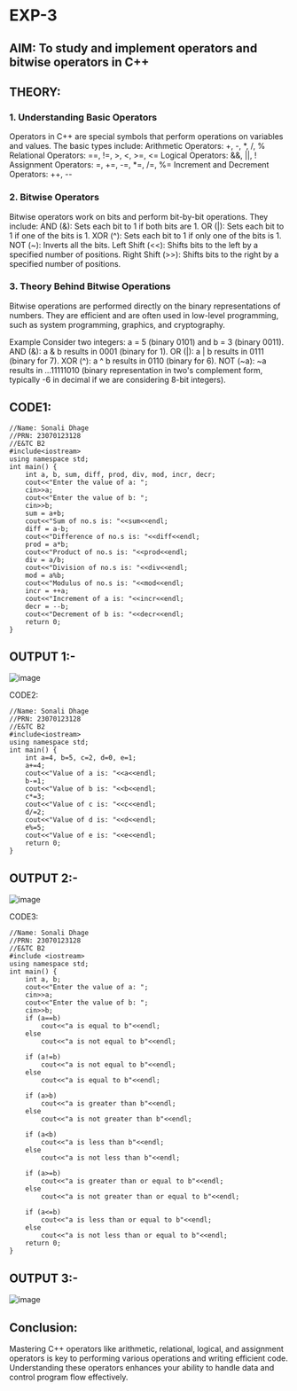 # EXP-3
## AIM: To study and implement operators and bitwise operators in C++

## THEORY: 
### 1. Understanding Basic Operators
Operators in C++ are special symbols that perform operations on variables and values. The basic types include:
Arithmetic Operators: +, -, *, /, %
Relational Operators: ==, !=, >, <, >=, <=
Logical Operators: &&, ||, !
Assignment Operators: =, +=, -=, *=, /=, %=
Increment and Decrement Operators: ++, --

### 2. Bitwise Operators
Bitwise operators work on bits and perform bit-by-bit operations. They include:
AND (&): Sets each bit to 1 if both bits are 1.
OR (|): Sets each bit to 1 if one of the bits is 1.
XOR (^): Sets each bit to 1 if only one of the bits is 1.
NOT (~): Inverts all the bits.
Left Shift (<<): Shifts bits to the left by a specified number of positions.
Right Shift (>>): Shifts bits to the right by a specified number of positions.

### 3. Theory Behind Bitwise Operations
Bitwise operations are performed directly on the binary representations of numbers. They are efficient and are often used in low-level programming, such as system programming, graphics, and cryptography.

Example
Consider two integers: a = 5 (binary 0101) and b = 3 (binary 0011).
AND (&): a & b results in 0001 (binary for 1).
OR (|): a | b results in 0111 (binary for 7).
XOR (^): a ^ b results in 0110 (binary for 6).
NOT (~a): ~a results in ...11111010 (binary representation in two's complement form, typically -6 in decimal if we are considering 8-bit integers).

## CODE1:

```
//Name: Sonali Dhage
//PRN: 23070123128
//E&TC B2
#include<iostream>
using namespace std;
int main() {
    int a, b, sum, diff, prod, div, mod, incr, decr;
    cout<<"Enter the value of a: ";
    cin>>a;
    cout<<"Enter the value of b: ";
    cin>>b;
    sum = a+b;
    cout<<"Sum of no.s is: "<<sum<<endl;
    diff = a-b;
    cout<<"Difference of no.s is: "<<diff<<endl;
    prod = a*b;
    cout<<"Product of no.s is: "<<prod<<endl;
    div = a/b;
    cout<<"Division of no.s is: "<<div<<endl;
    mod = a%b;
    cout<<"Modulus of no.s is: "<<mod<<endl;
    incr = ++a;
    cout<<"Increment of a is: "<<incr<<endl;
    decr = --b;
    cout<<"Decrement of b is: "<<decr<<endl;
    return 0;
}
```

## OUTPUT 1:-

![image](https://github.com/user-attachments/assets/982519cb-0400-4a81-815e-e0a0db3ea4ec)

CODE2:

```
//Name: Sonali Dhage
//PRN: 23070123128
//E&TC B2
#include<iostream>
using namespace std;
int main() {
    int a=4, b=5, c=2, d=0, e=1;
    a+=4;
    cout<<"Value of a is: "<<a<<endl;
    b-=1;
    cout<<"Value of b is: "<<b<<endl;
    c*=3;
    cout<<"Value of c is: "<<c<<endl;
    d/=2;
    cout<<"Value of d is: "<<d<<endl;
    e%=5;
    cout<<"Value of e is: "<<e<<endl;
    return 0;
}
```

## OUTPUT 2:-

![image](https://github.com/user-attachments/assets/d174fb7c-c19b-4ca1-8a6f-1111e2c703c9)

CODE3:

```
//Name: Sonali Dhage
//PRN: 23070123128
//E&TC B2
#include <iostream>
using namespace std;
int main() {
	int a, b;
	cout<<"Enter the value of a: ";
    cin>>a;
    cout<<"Enter the value of b: ";
    cin>>b;
	if (a==b)
		cout<<"a is equal to b"<<endl;
	else
		cout<<"a is not equal to b"<<endl;

	if (a!=b)
		cout<<"a is not equal to b"<<endl;
	else
		cout<<"a is equal to b"<<endl;

	if (a>b)
		cout<<"a is greater than b"<<endl;
	else
		cout<<"a is not greater than b"<<endl;

	if (a<b)
		cout<<"a is less than b"<<endl;
	else
		cout<<"a is not less than b"<<endl;

	if (a>=b)
		cout<<"a is greater than or equal to b"<<endl;
	else 
		cout<<"a is not greater than or equal to b"<<endl;

	if (a<=b)
		cout<<"a is less than or equal to b"<<endl;
	else
		cout<<"a is not less than or equal to b"<<endl;
	return 0;
}
```

## OUTPUT 3:-

![image](https://github.com/user-attachments/assets/5dd2c277-0427-4444-9757-919a01fcdea8)

## Conclusion:

Mastering C++ operators like arithmetic, relational, logical, and assignment operators is key to performing various operations and writing efficient code. Understanding these operators enhances your ability to handle data and control program flow effectively.
